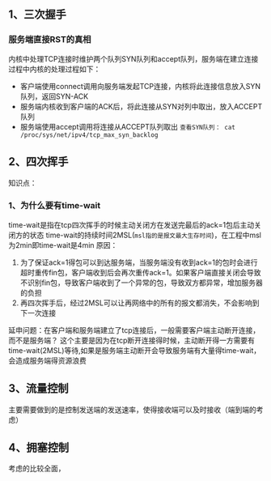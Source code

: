 ## 1、三次握手
### 服务端直接RST的真相
内核中处理TCP连接时维护两个队列SYN队列和accept队列，服务端在建立连接过程中内核的处理过程如下：
- 客户端使用connect调用向服务端发起TCP连接，内核将此连接信息放入SYN队列，返回SYN-ACK
- 服务端内核收到客户端的ACK后，将此连接从SYN对列中取出，放入ACCEPT队列
- 服务端使用accept调用将连接从ACCEPT队列取出
`查看SYN队列： cat /proc/sys/net/ipv4/tcp_max_syn_backlog`

## 2、四次挥手
知识点：
### 1、为什么要有time-wait
time-wait是指在tcp四次挥手的时候主动关闭方在发送完最后的ack=1包后主动关闭方的状态
time-wait的持续时间2MSL(`msl指的是报文最大生存时间`)，在工程中msl为2min即time-wait是4min
原因：
1. 为了保证ack=1得包可以到达服务端，当服务端没有收到ack=1的包时会进行超时重传fin包，客户端收到后会再次重传ack=1。如果客户端直接关闭会导致不识别fin包，导致客户端收到了一个异常的包，导致双方都异常，增加服务器的负担
2. 再四次挥手后，经过2MSL可以让再网络中的所有的报文都消失，不会影响到下一次连接

延申问题：在客户端和服务端建立了tcp连接后，一般需要客户端主动断开连接，而不是服务端？
	这个主要是因为在tcp断开连接得时候，主动断开得一方需要有time-wait(2MSL)等待,如果是服务端主动断开会导致服务端有大量得time-wait，会造成服务端得资源浪费

## 3、流量控制
主要需要做到的是控制发送端的发送速率，使得接收端可以及时接收（端到端的考虑）

## 4、拥塞控制
考虑的比较全面，

